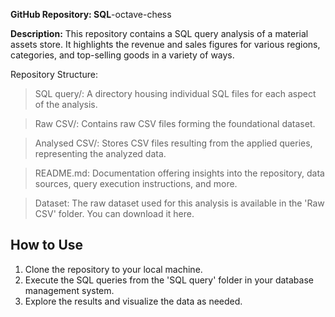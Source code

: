 **GitHub Repository: SQL**-octave-chess

**Description:** This repository contains a SQL query analysis of a material assets store. It highlights the revenue and sales figures for various regions, categories, and top-selling goods in a variety of ways.

Repository Structure:

>SQL query/: A directory housing individual SQL files for each aspect of the analysis.

>Raw CSV/: Contains raw CSV files forming the foundational dataset.

>Analysed CSV/: Stores CSV files resulting from the applied queries, representing the analyzed data.

>README.md: Documentation offering insights into the repository, data sources, query execution instructions, and more.

>Dataset: The raw dataset used for this analysis is available in the 'Raw CSV' folder. You can download it here.  

## How to Use  
1. Clone the repository to your local machine.  
2. Execute the SQL queries from the 'SQL query' folder in your database management system.  
3. Explore the results and visualize the data as needed.  
